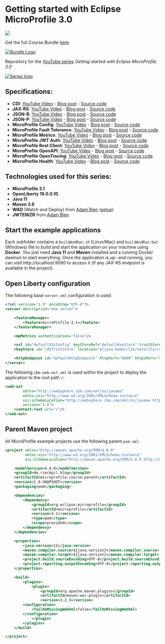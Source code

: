 # Getting started with Eclipse MicroProfile 3.0 

![](https://github.com/rieckpil/getting-started-with-eclipse-microprofile/workflows/Build%20Java/badge.svg)

Get the full Course Bundle [here](https://rieckpil.de/p/eclipse-microprofile-course-bundle).

[![Bundle Logo](https://rieckpil.de/wp-content/uploads/2019/11/gettingStartedWithEclipseMicroProfileBundle-e1573245583433.png "Bundle Logo")](https://rieckpil.de/p/eclipse-microprofile-course-bundle)


Repository for the [YouTube series](https://www.youtube.com/watch?v=0h3QceSBBiY&list=PLFjB4VDnlT_3vXkrLkSBW7j6ygQRXBypA) *Getting started with Eclipse MicroProfile 3.0*

[![Series logo](https://rieckpil.de/wp-content/uploads/2019/11/gettingStartedWithEclipseMicroProfileYT_Full.png "Series Logo")](https://www.youtube.com/watch?v=0h3QceSBBiY&list=PLFjB4VDnlT_3vXkrLkSBW7j6ygQRXBypA)

## Specifications:

* **CDI**: [YouTube Video](https://youtu.be/Q8jHRDu9Fbo) - [Blog post](https://rieckpil.de/whatis-contexts-and-dependency-injection-cdi/) - [Source code](https://github.com/rieckpil/getting-started-with-eclipse-microprofile/tree/master/cdi)
* **JAX-RS**: [YouTube Video](https://youtu.be/-TmKXm0k7UI) - [Blog post](https://rieckpil.de/whatis-jakarta-restful-web-services-jax-rs/) - [Source code](https://github.com/rieckpil/getting-started-with-eclipse-microprofile/tree/master/jax-rs)
* **JSON-B**: [YouTube Video](https://youtu.be/3TbbivV2Epk) - [Blog post](https://rieckpil.de/whatis-json-binding-json-b/) - [Source code](https://github.com/rieckpil/getting-started-with-eclipse-microprofile/tree/master/json-b)
* **JSON-P**: [YouTube Video](https://youtu.be/2H7z_MbWwDQ) - [Blog post](https://rieckpil.de/whatis-json-processing-json-p/) - [Source code](https://github.com/rieckpil/getting-started-with-eclipse-microprofile/tree/master/json-p)
* **MicroProfile Config**: [YouTube Video](https://youtu.be/0h3QceSBBiY) - [Blog post](https://rieckpil.de/whatis-eclipse-microprofile-config/) - [Source code](https://github.com/rieckpil/getting-started-with-eclipse-microprofile/tree/master/microprofile-config)
* **MicroProfile Fault Tolerance**: [YouTube Video](https://www.youtube.com/watch?v=_O4EjWHF0TQ) - [Blog post](https://rieckpil.de/whatis-eclipse-microprofile-fault-tolerance/) - [Source code](https://github.com/rieckpil/getting-started-with-eclipse-microprofile/tree/master/microprofile-fault-tolerance)
* **MicroProfile Metrics**: [YouTube Video](https://www.youtube.com/watch?v=jI6DoNYVd-U) - [Blog post](https://rieckpil.de/whatis-eclipse-microprofile-metrics/) - [Source code](https://github.com/rieckpil/getting-started-with-eclipse-microprofile/tree/master/microprofile-metrics)
* **MicroProfile JWT Auth**: [YouTube Video](https://youtu.be/8O3D2tNx1uM) - [Blog post](https://rieckpil.de/whatis-eclipse-microprofile-jwt-auth/) - [Source code](https://github.com/rieckpil/getting-started-with-eclipse-microprofile/tree/master/microprofile-jwt-auth)
* **MicroProfile Rest Client**: [YouTube Video](https://youtu.be/HJWxI_T3FKo) - [Blog post](https://rieckpil.de/whatis-eclipse-microprofile-rest-client/) - [Source code](https://github.com/rieckpil/getting-started-with-eclipse-microprofile/tree/master/microprofile-rest-client)
* **MicroProfile OpenAPI**: [YouTube Video](https://www.youtube.com/watch?v=Rn7T26UW_H8) - [Blog post](https://rieckpil.de/whatis-eclipse-microprofile-openapi/) - [Source code](https://github.com/rieckpil/getting-started-with-eclipse-microprofile/tree/master/microprofile-open-api)
* **MicroProfile OpenTracing**: [YouTube Video](https://www.youtube.com/watch?v=b43XgElBxEo) - [Blog post](https://rieckpil.de/whatis-eclipse-microprofile-opentracing/) - [Source code](https://github.com/rieckpil/getting-started-with-eclipse-microprofile/tree/master/microprofile-open-tracing)
* **MicroProfile Health**: [YouTube Video](https://www.youtube.com/watch?v=nq_gdPUTx5c) - [Blog post](https://rieckpil.de/whatis-eclipse-microprofile-health/) - [Source code](https://github.com/rieckpil/getting-started-with-eclipse-microprofile/tree/master/microprofile-health)

## Technologies used for this series:

* **MicroProfile 3.1**
* **OpenLiberty 19.0.0.10**
* **Java 11**
* **Maven 3.6**
* **WAD** (Watch and Deploy) from [Adam Bien](https://wad.sh/) ([setup](https://rieckpil.de/review-improved-java-jakarta-ee-productivity-with-adam-biens-wad-watch-and-deploy/))
* **JWTENIZR** from [Adam Bien](http://jwtenizr.sh/)

## Start the example applications 

Each subfolder contains a `buildAndRun.sh` (Linux/Mac) and `buildAndRun.bat` (Windows) file to build and start the application on your machine using **Docker**. You just need **Java 11** and **Maven** installed and a running Docker daemon to start everything. Once the application is up- and running, you can visit http://localhost:9080 to access it (if any JAX-RS endpoint is available in the project).

## Open Liberty configuration

The following base `server.xml` configuration is used:

```xml
<?xml version="1.0" encoding="UTF-8"?>
<server description="new server">

    <featureManager>
        <feature>microProfile-3.1</feature>
    </featureManager>

    <mpMetrics authentication="false"/>

    <ssl id="defaultSSLConfig" keyStoreRef="defaultKeyStore" trustStoreRef="jdkTrustStore" />
    <keyStore id="jdkTrustStore" location="${java.home}/lib/security/cacerts" password="changeit" />

    <httpEndpoint id="defaultHttpEndpoint" httpPort="9080" httpsPort="9443"/>
</server>
```

The following `ibm-web-ext.xml` is used within the project to deploy the application to the root path `/`:

```xml
<web-ext
        xmlns="http://websphere.ibm.com/xml/ns/javaee"
        xmlns:xsi="http://www.w3.org/2001/XMLSchema-instance"
        xsi:schemaLocation="http://websphere.ibm.com/xml/ns/javaee http://websphere.ibm.com/xml/ns/javaee/ibm-web-ext_1_0.xsd"
        version="1.0">
    <context-root uri="/"/>
</web-ext>
```

## Parent Maven project

All MicroProfile example projects use the following parent `pom.xml`:

```xml
<project xmlns="http://maven.apache.org/POM/4.0.0"
         xmlns:xsi="http://www.w3.org/2001/XMLSchema-instance"
         xsi:schemaLocation="http://maven.apache.org/POM/4.0.0 http://maven.apache.org/xsd/maven-4.0.0.xsd">

    <modelVersion>4.0.0</modelVersion>
    <groupId>de.rieckpil.blog</groupId>
    <artifactId>microprofile-course-parent</artifactId>
    <version>1.0-SNAPSHOT</version>
    <packaging>pom</packaging>

    <dependencies>
        <dependency>
            <groupId>org.eclipse.microprofile</groupId>
            <artifactId>microprofile</artifactId>
            <version>3.1</version>
            <type>pom</type>
            <scope>provided</scope>
        </dependency>
    </dependencies>

    <properties>
        <java.version>11</java.version>
        <maven.compiler.source>${java.version}</maven.compiler.source>
        <maven.compiler.target>${java.version}</maven.compiler.target>
        <project.build.sourceEncoding>UTF-8</project.build.sourceEncoding>
        <project.reporting.outputEncoding>UTF-8</project.reporting.outputEncoding>
    </properties>

    <build>
        <plugins>
            <plugin>
                <groupId>org.apache.maven.plugins</groupId>
                <artifactId>maven-war-plugin</artifactId>
                <version>3.2.3</version>
		<configuration>
			<failOnMissingWebXml>false</failOnMissingWebXml>
		</configuration>
            </plugin>
        </plugins>
    </build>

</project>
```
